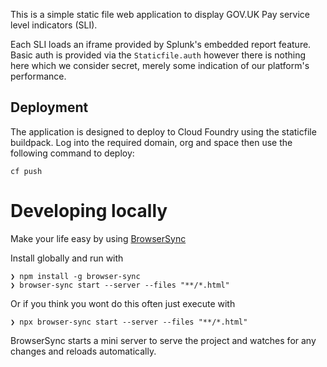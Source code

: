 This is a simple static file web application to display GOV.UK Pay service level
indicators (SLI).

Each SLI loads an iframe provided by Splunk's embedded report feature. Basic auth
is provided via the `Staticfile.auth` however there is nothing here which we
consider secret, merely some indication of our platform's performance.


## Deployment

The application is designed to deploy to Cloud Foundry using the staticfile
buildpack. Log into the required domain, org and space then use the following
command to deploy:

```
cf push
```

# Developing locally

Make your life easy by using [BrowserSync](https://www.browsersync.io/)

Install globally and run with

```
❯ npm install -g browser-sync
❯ browser-sync start --server --files "**/*.html"
```

Or if you think you wont do this often just execute with

```
❯ npx browser-sync start --server --files "**/*.html"
```

BrowserSync starts a mini server to serve the project and watches for any changes and reloads automatically.
